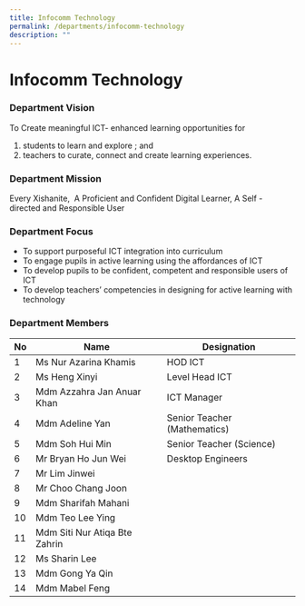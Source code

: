 ```yaml
---
title: Infocomm Technology
permalink: /departments/infocomm-technology
description: ""
---
```

# **Infocomm Technology**

### Department Vision

To Create meaningful ICT- enhanced learning opportunities for   
1) students to learn and explore ; and   
2) teachers to curate, connect and create learning experiences.  

### Department Mission

Every Xishanite,  A Proficient and Confident Digital Learner, A Self - directed and Responsible User  
  

### Department Focus

*   To support purposeful ICT integration into curriculum
*   To engage pupils in active learning using the affordances of ICT
*   To develop pupils to be confident, competent and responsible users of ICT
*   To develop teachers’ competencies in designing for active learning with technology

### Department Members

| No 	| Name 	| Designation 	|
| ---	| ---	| ---	|
| 1 	| Ms Nur Azarina Khamis 	| HOD ICT 	|
| 2 	| Ms Heng Xinyi 	| Level Head ICT 	|
| 3 	| Mdm Azzahra Jan Anuar Khan 	| ICT Manager 	|
| 4 	| Mdm Adeline Yan 	| Senior Teacher (Mathematics) 	|
| 5 	| Mdm Soh Hui Min 	| Senior Teacher (Science) 	|
| 6 	| Mr Bryan Ho Jun Wei 	| Desktop Engineers 	|
| 7 	| Mr Lim Jinwei 	|  	|
| 8 	| Mr Choo Chang Joon 	|  	|
| 9 	| Mdm Sharifah Mahani 	|  	|
| 10 	| Mdm Teo Lee Ying 	|  	|
| 11 	| Mdm Siti Nur Atiqa Bte Zahrin 	|  	|
| 12 	| Ms Sharin Lee 	|  	|
| 13 	| Mdm Gong Ya Qin 	|  	|
| 14 	| Mdm Mabel Feng 	|  	|